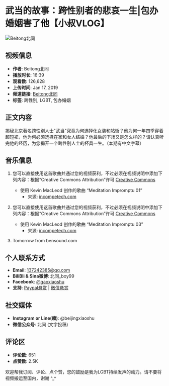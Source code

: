 # 武当的故事：跨性别者的悲哀一生|包办婚姻害了他【小叔VLOG】

![Beitong北同](https://i.ytimg.com/an/ZZsJB8-YBUQ-ZpvCF6HSVg/featured_channel.jpg?v=5a2ff41f)

## 视频信息
- **作者**: Beitong北同
- **播放时长**: 16:39
- **观看数**: 126,628
- **上传时间**: Jan 17, 2019
- **频道链接**: [Beitong北同](https://www.youtube.com/@beitong)
- **标签**: 跨性别, LGBT, 包办婚姻

## 正文内容
揭秘北京著名跨性别人士"武当"究竟为何选择化女装和站街？他为何一年四季穿着超短裙，他为何必须选择在家和女人结婚？他最后的下场又是怎么样的？请认真听完他的经历，为您揭开一个跨性别人士的杯具一生。（本期有中文字幕）

## 音乐信息
1. 您可以直接使用这首歌曲并通过您的视频获利，不过必须在视频说明中添加下列内容：根据“Creative Commons Attribution”许可 [Creative Commons](https://creativecommons.org/licenses/...)
   - 使用 Kevin MacLeod 创作的歌曲 “Meditation Impromptu 01”
     - 来源: [incompetech.com](http://incompetech.com/music/royalty-...)
   
2. 您可以直接使用这首歌曲并通过您的视频获利，不过必须在视频说明中添加下列内容：根据“Creative Commons Attribution”许可 [Creative Commons](https://creativecommons.org/licenses/...)
   - 使用 Kevin MacLeod 创作的歌曲 “Meditation Impromptu 03”
     - 来源: [incompetech.com](http://incompetech.com/music/royalty-...)

3. Tomorrow from bensound.com

## 个人联系方式
- **Email**: 137242385@qq.com
- **BiliBli & Sina微博**: 北同_boy99
- **Facebook**: [@gaoxiaoshu](https://www.facebook.com/gaoxiaoshu)
- **支持**: [Paypal悬赏](https://www.paypal.me/beitong) | [微信悬赏](http://boy99.cn/beitong)

## 社交媒体
- **Instagram or Line(赖)**: @beijingxiaoshu
- **微信公众号**: 北同 (文字投稿)

## 评论区
- **评论数**: 651
- **点赞数**: 2.5K

欢迎帮我订阅、评论、点个赞，您的鼓励是我为LGBT持续发声的动力。请不要将视频搬运至国内，谢谢 ^_^